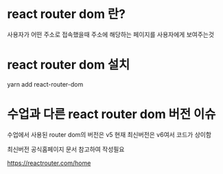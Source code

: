 # react router dom 란?

사용자가 어떤 주소로 접속했을때 주소에 해당하는 페이지를 사용자에게 보여주는것

# react router dom 설치
yarn add react-router-dom


# 수업과 다른 react router dom 버전 이슈

수업에서 사용된 router dom의 버전은 v5
현재 최신버전은 v6여서 코드가 상이함

최신버전 공식홈페이지 문서 참고하여 작성필요

https://reactrouter.com/home
